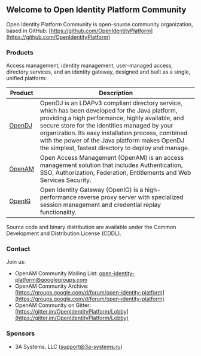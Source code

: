 ## Welcome to Open Identity Platform Community
Open Identity Platform Community is open-source community organization, based in GitHub: [https://github.com/OpenIdentityPlatform](https://github.com/OpenIdentityPlatform)

### Products
Access management, identity management, user-managed access, directory services, and an identity gateway, designed and built as a single, unified platform:

Product | Description 
--------|-------------
[OpenDJ](https://github.com/OpenIdentityPlatform/OpenDJ/blob/master/README.md) | OpenDJ is an LDAPv3 compliant directory service, which has been developed for the Java platform, providing a high performance, highly available, and secure store for the identities managed by your organization. Its easy installation process, combined with the power of the Java platform makes OpenDJ the simplest, fastest directory to deploy and manage.
[OpenAM](https://github.com/OpenIdentityPlatform/OpenAM/blob/master/README.md) | Open Access Management (OpenAM) is an access management solution that includes Authentication, SSO, Authorization, Federation, Entitlements and Web Services Security.
[OpenIG](https://github.com/OpenIdentityPlatform/OpenIG/blob/master/README.md) | Open Identity Gateway (OpenIG) is a high-performance reverse proxy server with specialized session management and credential replay functionality.

Source code and binary distribution are available under the Common Development and Distribution License (CDDL).

### Contact
Join us:
* OpenAM Community Mailing List: [open-identity-platform@googlegroups.com](mailto://open-identity-platform@googlegroups.com)
* OpenAM Community Archive: [https://groups.google.com/d/forum/open-identity-platform](https://groups.google.com/d/forum/open-identity-platform)
* OpenAM Community on Gitter: [https://gitter.im/OpenIdentityPlatform/Lobby](https://gitter.im/OpenIdentityPlatform/Lobby)

### Sponsors
* 3A Systems, LLC ([support@3a-systems.ru](support@openam.org.ru))
